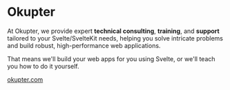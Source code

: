 # Okupter

At Okupter, we provide expert **technical consulting**, **training**, and **support** tailored to your Svelte/SvelteKit needs, helping you solve intricate problems and build robust, high-performance web applications.

That means we'll build your web apps for you using Svelte, or we'll teach you how to do it yourself.

[okupter.com](https://www.okupter.com)
